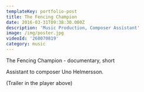 ```yaml
---
templateKey: portfolio-post
title: The Fencing Champion
date: 2016-03-31T09:38:30.000Z
description: 'Music Production, Composer Assistant'
image: /img/poster.jpg
videoId: '268070819'
category: music
---
```

The Fencing Champion - documentary, short

Assistant to composer Uno Helmersson.

(Trailer in the player above)
